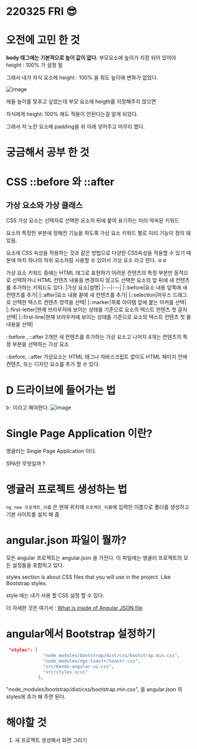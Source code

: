 # 220325 FRI 😎

# 오전에 고민 한 것 

**body 태그에는 기본적으로 높이 값이 없다.**
부모요소에 높이가 지정 되어 있어야 height : 100% 가 설정 됨 

그래서 내가 자식 요소에 height : 100% 을 줘도 높이에 변화가 없었다. 

![image](https://user-images.githubusercontent.com/64348346/160152910-b7671bd7-385a-4126-902c-e8a7aa4470df.png)

애들 높이를 맞추고 싶었는데 부모 요소에 heigth를 지정해주지 않으면 

자식에게 height: 100% 해도 적용이 안된다는걸 알게 되었다. 

그래서 저 노란 요소에 padding을 위 아래 넣어주고 마무리 했다. 



# 궁금해서 공부 한 것 
# CSS ::before 와 ::after
## 가상 요소와 가상 클래스
CSS 가상 요소는 선택자로 선택한 요소의 뒤에 붙여 표기하는 미리 약속된 키워드 

요소의 특정한 부분에 정해진 기능을 하도록 가상 요소 키워드 별로 미리 기능이 정의 돼 있음. 

요소에 CSS 속성을 적용하는 것과 같은 방법으로 다양한 CSS속성을 적용할 수 있기 때문에 마치 하나의 하위 요소처럼 사용할 수 있어서 가상 요소 라고 한다. ㅍㅍ

가상 요소 키워드 중에는 HTML 태그로 표현하기 어려운 컨텐츠의 특정 부분만 동적으로 선택하거나 HTML 컨텐츠 내용을 변경하지 않고도
선택한 요소의 앞 뒤에 새 컨텐츠를 추가하는 키워드도 있다. 
|가상 요소|설명|
|---|---|
|::before|요소 내용 앞쪽에 새 컨텐츠를 추가|
|::after|요소 내용 끝에 새 컨텐츠를 추가|
|::selection|마우스 드래그로 선택한 텍스트 컨텐츠 영역을 선택|
|::marker|목록 아이템 앞에 붙는 마커를 선택|
|::first-letter|현재 브라우저에 보이는 상태를 기준으로 요소의 텍스트 컨텐츠 첫 글자 선택|
|::first-line|현재 브라우저에 보이는 상태를 기준으로 요소의 텍스트 컨텐츠 첫 줄 내용을 선택|

::before , ::after 2개만 새 컨텐츠를 추가하는 가상 요소고 나머지 4개는 컨텐츠의 특정 부분을 선택하는 가상 요소

::before, ::after 가상요소는 HTML 태그나 자바스크립트 없이도 HTML 페이지 안에 컨텐츠, 또는 디자인 요소를 추가 할 수 있다. 

# D 드라이브에 들어가는 법 
`D:` 이라고 해야한다. 
![image](https://user-images.githubusercontent.com/64348346/160154930-b8332861-f9bc-4516-a406-92618b8d60fd.png)

# Single Page Application 이란?

앵귤러는 Single Page Application 이다. 

SPA란 무엇일까 ? 


# 앵귤러 프로젝트 생성하는 법 

`ng new 프로젝트_이름` 은 현재 위치에 `프로젝트_이름`에 입력한 이름으로 폴더를 생성하고 기본 사이트를 설치 해 줌 

# angular.json 파일이 뭘까?
모든 angular 프로젝트는 angular.json 을 가진다. 이 파일에는 앵귤러 프로젝트의 모든 설정들을 포함하고 있다. 

styles section is about CSS files that you will use in the project. Like Bootstrap styles.

style 에는 내가 사용 할 CSS 설정 할 수 있다. 

더 자세한 것은 여기서 : 
[What is inside of Angular JSON file](https://medium.com/nerd-for-tech/what-is-inside-of-angular-json-file-636e81e67651)

# angular에서 Bootstrap 설정하기 

```json
 "styles": [
              "node_modules/bootstrap/dist/css/bootstrap.min.css",
              "node_modules/ngx-toastr/toastr.css",
              "src/Kendo-angular-ui.css",
              "src/styles.scss"
            ],
```

 "node_modules/bootstrap/dist/css/bootstrap.min.css", 을 angular.json 의 styles에 추가 해 주면 된다.
 

# 해야할 것 

1. 새 프로젝트 생성해서 화면 그리기 

